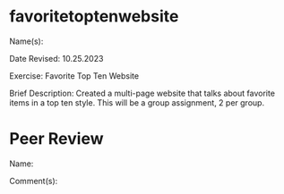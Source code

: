 # favoritetoptenwebsite
Name(s): 

Date Revised: 10.25.2023

Exercise: Favorite Top Ten Website

Brief Description: Created a multi-page website that talks about favorite items in a top ten style. This will be a group assignment, 2 per group.

# Peer Review
Name:

Comment(s): 
